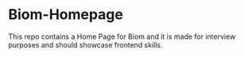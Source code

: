 # Biom-Homepage
This repo contains a Home Page for Biom and it is made for interview purposes and should showcase frontend skills.
